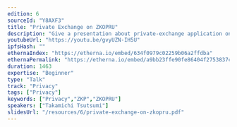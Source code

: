 ```yaml
---
edition: 6
sourceId: "Y8AXF3"
title: "Private Exchange on ZKOPRU"
description: "Give a presentation about private-exchange application on zkopru which consists of three different zero knowledge protocols including socialist millionaire problem, blind find, and zkopru. In the presentation, I will show how the private exchange works."
youtubeUrl: "https://youtu.be/gvyUZN-IH5U"
ipfsHash: ""
ethernaIndex: "https://etherna.io/embed/634f0979c02259b06a2ffdba"
ethernaPermalink: "https://etherna.io/embed/a9bb23ffe90fe86404f2753837c51996e0c2cd552ac11bab705d20b59d4d4ab6"
duration: 1463
expertise: "Beginner"
type: "Talk"
track: "Privacy"
tags: ["Privacy"]
keywords: ["Privacy","ZKP","ZKOPRU"]
speakers: ["Takamichi Tsutsumi"]
slidesUrl: "/resources/6/private-exchange-on-zkopru.pdf"
---
```

